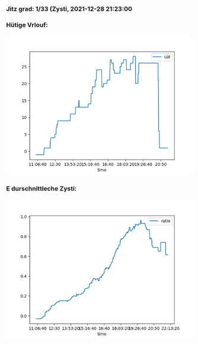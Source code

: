 ### Jitz grad: 1/33 (Zysti, 2021-12-28 21:23:00

### Hütige Vrlouf:
![Graph](Today.png)

### E durschnittleche Zysti:
![Graph](Zysti.png)
